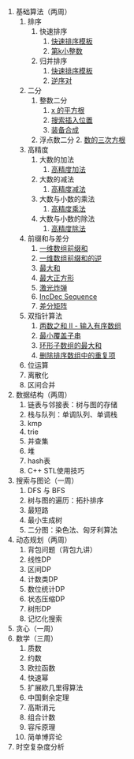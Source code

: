 1. 基础算法（两周）
   1. 排序
      1. 快速排序
         1. [快速排序模板](https://www.luogu.com.cn/problem/P1177)
         2. [第k小整数](https://www.luogu.com.cn/problem/P1138)
      2. 归并排序
         1. [快速排序模板](https://www.luogu.com.cn/problem/P1177)
         2. [逆序对](https://www.luogu.com.cn/problem/P1908)
   2. 二分
      1. 整数二分
         1. [x 的平方根](https://leetcode-cn.com/problems/sqrtx/)
         2. [搜索插入位置](https://leetcode-cn.com/problems/search-insert-position/)
         3. [装备合成](https://ac.nowcoder.com/acm/problem/200211)
      2. 浮点数二分
         2. [数的三次方根](https://www.acwing.com/problem/content/792/)
   3. 高精度
      1. 大数的加法
         1. [高精度加法](https://www.acwing.com/problem/content/793/)
      2. 大数的减法
         1. [高精度减法](https://www.acwing.com/problem/content/794/)
      3. 大数与小数的乘法
         1. [高精度乘法](https://www.acwing.com/problem/content/795/)
      4. 大数与小数的除法
         1. [高精度除法](https://www.acwing.com/problem/content/796/)
   4. 前缀和与差分
      1. [一维数组前缀和](https://www.luogu.com.cn/problem/U53525)
      2. [一维数组前缀和的逆](https://www.luogu.com.cn/problem/U69096)
      3. [最大和](https://www.luogu.com.cn/problem/AT2412)
      4. [最大正方形](https://www.luogu.com.cn/problem/P1387)
      5. [激光炸弹](https://www.luogu.com.cn/problem/P2280)
      6. [IncDec Sequence](https://www.luogu.com.cn/problem/P4552)
      7. [差分矩阵](https://www.acwing.com/problem/content/800/)
   5. 双指针算法
      1. [两数之和 II - 输入有序数组](https://leetcode-cn.com/problems/two-sum-ii-input-array-is-sorted/)
      2. [最小覆盖子串](https://leetcode-cn.com/problems/minimum-window-substring/)
      3. [环形子数组的最大和](https://leetcode-cn.com/problems/maximum-sum-circular-subarray/)
      4. [删除排序数组中的重复项](https://leetcode-cn.com/problems/remove-duplicates-from-sorted-array/)
   6. 位运算
   7. 离散化
   8. 区间合并
2. 数据结构（两周）
   1. 链表与邻接表：树与图的存储
   2. 栈与队列：单调队列、单调栈
   3. kmp
   4. trie
   5. 并查集
   6. 堆
   7. hash表
   8. C++ STL使用技巧
3. 搜索与图论（一周）
   1. DFS 与 BFS
   2. 树与图的遍历：拓扑排序
   3. 最短路
   4. 最小生成树
   5. 二分图：染色法、匈牙利算法
4. 动态规划（两周）
   1. 背包问题（背包九讲）
   2. 线性DP
   3. 区间DP
   4. 计数类DP
   5. 数位统计DP
   6. 状态压缩DP
   7. 树形DP
   8. 记忆化搜索
5. 贪心（一周）
6. 数学（三周）
   1. 质数
   2. 约数
   3. 欧拉函数
   4. 快速幂
   5. 扩展欧几里得算法
   6. 中国剩余定理
   7. 高斯消元
   8. 组合计数
   9. 容斥原理
   10. 简单博弈论
7. 时空复杂度分析